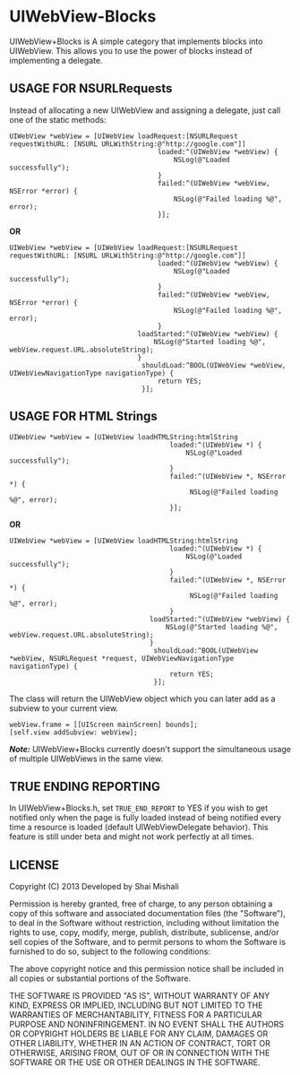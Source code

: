 UIWebView-Blocks
================

UIWebView+Blocks is A simple category that implements blocks into UIWebView.
This allows you to use the power of blocks instead of implementing a delegate.

USAGE FOR NSURLRequests
------

Instead of allocating a new UIWebView and assigning a delegate, just call one of the static methods:

    UIWebView *webView = [UIWebView loadRequest:[NSURLRequest requestWithURL: [NSURL URLWithString:@"http://google.com"]]
                                         loaded:^(UIWebView *webView) {
                                             NSLog(@"Loaded successfully");
                                         }
                                         failed:^(UIWebView *webView, NSError *error) {
                                             NSLog(@"Failed loading %@", error);
                                         }];

**OR**

	UIWebView *webView = [UIWebView loadRequest:[NSURLRequest requestWithURL: [NSURL URLWithString:@"http://google.com"]]
                                         loaded:^(UIWebView *webView) {
                                             NSLog(@"Loaded successfully");
                                         }
                                         failed:^(UIWebView *webView, NSError *error) {
                                             NSLog(@"Failed loading %@", error);
                                         }
                                    loadStarted:^(UIWebView *webView) {
                                        NSLog(@"Started loading %@", webView.request.URL.absoluteString);
                                    }
                                     shouldLoad:^BOOL(UIWebView *webView, UIWebViewNavigationType navigationType) {
                                         return YES;
                                     }];
                                 
                             
USAGE FOR HTML Strings
-------

    UIWebView *webView = [UIWebView loadHTMLString:htmlString
                                            loaded:^(UIWebView *) {
                                                NSLog(@"Loaded successfully");
                                            }
                                            failed:^(UIWebView *, NSError *) {
                                                 NSLog(@"Failed loading %@", error);
                                            }];
    
**OR**

    UIWebView *webView = [UIWebView loadHTMLString:htmlString
                                            loaded:^(UIWebView *) {
                                                NSLog(@"Loaded successfully");
                                            }
                                            failed:^(UIWebView *, NSError *) {
                                                 NSLog(@"Failed loading %@", error);
                                            }
                                       loadStarted:^(UIWebView *webView) {
                                           NSLog(@"Started loading %@", webView.request.URL.absoluteString);
                                       }
                                        shouldLoad:^BOOL(UIWebView *webView, NSURLRequest *request, UIWebViewNavigationType navigationType) {
                                            return YES;
                                        }];


The class will return the UIWebView object which you can later add as a subview to your current view.

	webView.frame = [[UIScreen mainScreen] bounds];
    [self.view addSubview: webView];
    
***Note:*** UIWebView+Blocks currently doesn't support the simultaneous usage of multiple UIWebViews in the same view.
    
TRUE ENDING REPORTING
---------------------

In UIWebView+Blocks.h, set `TRUE_END_REPORT` to YES if you wish to get notified only when the page is fully loaded instead of being notified every time a resource is loaded (default UIWebViewDelegate behavior).
This feature is still under beta and might not work perfectly at all times.

LICENSE
-------------------

Copyright (C) 2013 Developed by Shai Mishali

Permission is hereby granted, free of charge, to any person obtaining a copy
of this software and associated documentation files (the "Software"), to deal
in the Software without restriction, including without limitation the rights
to use, copy, modify, merge, publish, distribute, sublicense, and/or sell
copies of the Software, and to permit persons to whom the Software is
furnished to do so, subject to the following conditions:

The above copyright notice and this permission notice shall be included in
all copies or substantial portions of the Software.

THE SOFTWARE IS PROVIDED "AS IS", WITHOUT WARRANTY OF ANY KIND, EXPRESS OR
IMPLIED, INCLUDING BUT NOT LIMITED TO THE WARRANTIES OF MERCHANTABILITY,
FITNESS FOR A PARTICULAR PURPOSE AND NONINFRINGEMENT. IN NO EVENT SHALL THE
AUTHORS OR COPYRIGHT HOLDERS BE LIABLE FOR ANY CLAIM, DAMAGES OR OTHER
LIABILITY, WHETHER IN AN ACTION OF CONTRACT, TORT OR OTHERWISE, ARISING FROM,
OUT OF OR IN CONNECTION WITH THE SOFTWARE OR THE USE OR OTHER DEALINGS IN
THE SOFTWARE.
